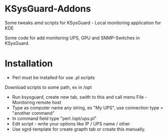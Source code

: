 # KSysGuard-Addons
Some tweaks amd scripts for KSysGuard - Local monitoring application for KDE

Some code for add monitoring UPS, GPU and SNMP-Switches in KSysGuard.

# Installation

* Perl must be installed for use .pl scripts

Download scripts to some path, ex in /opt
* Run ksysguard, create new tab, swith to this and call menu File - Monitoring remote host
* Type as computer name any string, ex "My UPS", use connection type = "another command"
* In command field type "perl /opt/ups.pl"
* Edit script - write your options like IP / UPS name / other
* Use sgrd-template for create grapth tab or create this manually.

